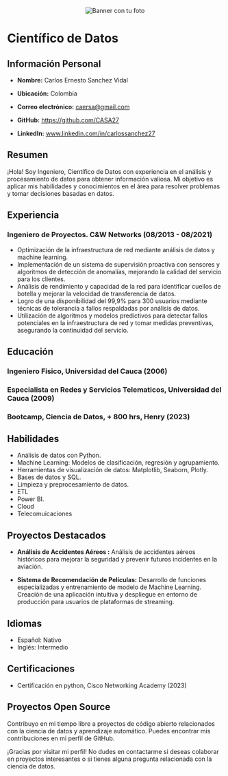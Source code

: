 
<!-- Coloca la URL directa de tu imagen en el enlace de abajo -->
<p align="center">
    <img src="https://www.inesem.es/sites/default/files/imgCategoria/41_Analisisd-e-datos.jpg" alt="Banner con tu foto" style="max-width: 500px;">
</p>


# Científico de Datos


## Información Personal

- **Nombre:** Carlos Ernesto Sanchez Vidal
- **Ubicación:** Colombia
- **Correo electrónico:** caersa@gmail.com

- **GitHub:** https://github.com/CASA27
- **LinkedIn:** www.linkedin.com/in/carlossanchez27

## Resumen

¡Hola! Soy Ingeniero, Científico de Datos con experiencia en el análisis y procesamiento de datos para obtener información valiosa. Mi objetivo es aplicar mis habilidades y conocimientos en el área para resolver problemas y tomar decisiones basadas en datos.


## Experiencia

### Ingeniero de Proyectos. C&W Networks (08/2013 - 08/2021)

- Optimización de la infraestructura de red mediante análisis de datos y machine learning.
- Implementación de un sistema de supervisión proactiva con sensores y algoritmos de detección de anomalías, mejorando la calidad del servicio para los clientes.
- Análisis de rendimiento y capacidad de la red para identificar cuellos de botella y mejorar la velocidad de transferencia de datos.
- Logro de una disponibilidad del 99,9% para 300 usuarios mediante técnicas de tolerancia a fallos respaldadas por análisis de datos.
- Utilización de algoritmos y modelos predictivos para detectar fallos potenciales en la infraestructura de red y tomar medidas preventivas, asegurando la continuidad del servicio.

## Educación

### Ingeniero Fisico, Universidad del Cauca (2006)

### Especialista en Redes y Servicios Telematicos, Universidad del Cauca (2009)

### Bootcamp, Ciencia de Datos, + 800 hrs, Henry (2023)

## Habilidades

- Análisis de datos con Python.
- Machine Learning: Modelos de clasificación, regresión y agrupamiento.
- Herramientas de visualización de datos: Matplotlib, Seaborn, Plotly.
- Bases de datos y SQL.
- Limpieza y preprocesamiento de datos.
- ETL
- Power BI.
- Cloud
- Telecomuicaciones


## Proyectos Destacados

- **Análisis de Accidentes Aéreos :** Análisis de accidentes aéreos históricos para mejorar la seguridad y prevenir futuros incidentes en la aviación.

- **Sistema de Recomendación de Películas:** Desarrollo de funciones especializadas y entrenamiento de modelo de Machine Learning. Creación de una aplicación intuitiva y despliegue en entorno de producción para usuarios de plataformas de streaming.

## Idiomas

- Español: Nativo
- Inglés: Intermedio

## Certificaciones

- Certificación en python, Cisco Networking Academy (2023)

## Proyectos Open Source

Contribuyo en mi tiempo libre a proyectos de código abierto relacionados con la ciencia de datos y aprendizaje automático. Puedes encontrar mis contribuciones en mi perfil de GitHub.

¡Gracias por visitar mi perfil! No dudes en contactarme si deseas colaborar en proyectos interesantes o si tienes alguna pregunta relacionada con la ciencia de datos.


